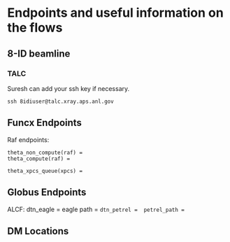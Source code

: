 
# Endpoints and useful information on the flows

## 8-ID beamline

### TALC

Suresh can add your ssh key if necessary.

    ssh 8idiuser@talc.xray.aps.anl.gov

## Funcx Endpoints

Raf endpoints: 

    theta_non_compute(raf) = 
    theta_compute(raf) = 

    theta_xpcs_queue(xpcs) = 

## Globus Endpoints

ALCF:
    dtn_eagle = 
    eagle path = ``
    dtn_petrel = 
    petrel_path = ``

## DM Locations

    